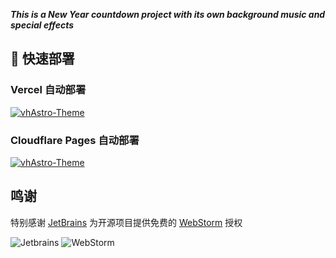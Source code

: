 ***This is a New Year countdown project with its own background music and special effects***

## 🚀 快速部署

### Vercel 自动部署

[![vhAstro-Theme](https://vercel.com/button)](https://vercel.com/new/clone?repository-url=https://github.com/eric-jxl/eric-jxl.github.io)

### Cloudflare Pages 自动部署

[![vhAstro-Theme](https://deploy.workers.cloudflare.com/button)](https://dash.cloudflare.com/?to=/:account/workers-and-pages/create/deploy-to-workers&repository=https://github.com/eric-jxl/eric-jxl.github.io)


## 鸣谢

特别感谢 [JetBrains](https://www.jetbrains.com/) 为开源项目提供免费的 [WebStorm](https://www.jetbrains.com/webstorm/) 授权


![Jetbrains](https://resources.jetbrains.com/storage/products/company/brand/logos/jb_beam.svg?_gl=1*1mi5h9n*_ga*NzI3Njc2MDA2LjE2ODE0MDE2NDc.*_ga_9J976DJZ68*MTY4MTg2NzY1Mi4yLjEuMTY4MTg3MDcwMS42MC4wLjA.)
![WebStorm](https://resources.jetbrains.com/storage/products/company/brand/logos/WebStorm_icon.svg?_gl=1*1442hrc*_ga*NzI3Njc2MDA2LjE2ODE0MDE2NDc.*_ga_9J976DJZ68*MTY4MTg2NzY1Mi4yLjEuMTY4MTg3MDk4OC4zMC4wLjA.)
